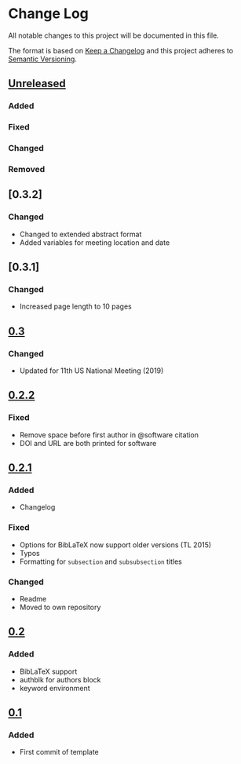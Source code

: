 # Change Log
All notable changes to this project will be documented in this file.

The format is based on [Keep a Changelog](http://keepachangelog.com/)
and this project adheres to [Semantic Versioning](http://semver.org/).

## [Unreleased]
### Added

### Fixed

### Changed

### Removed

## [0.3.2]
### Changed
- Changed to extended abstract format
- Added variables for meeting location and date

## [0.3.1]
### Changed
- Increased page length to 10 pages

## [0.3]
### Changed
- Updated for 11th US National Meeting (2019)

## [0.2.2]
### Fixed
- Remove space before first author in @software citation
- DOI and URL are both printed for software

## [0.2.1]
### Added
- Changelog

### Fixed
- Options for BibLaTeX now support older versions (TL 2015)
- Typos
- Formatting for `subsection` and `subsubsection` titles

### Changed
- Readme
- Moved to own repository

## [0.2]
### Added
- BibLaTeX support
- authblk for authors block
- keyword environment

## [0.1]
### Added
- First commit of template

[Unreleased]: https://github.com/pr-omethe-us/ussci-latex-template/compare/v0.3...HEAD
[0.3]: https://github.com/pr-omethe-us/ussci-latex-template/compare/v0.2.2...v0.3
[0.2.2]: https://github.com/pr-omethe-us/ussci-latex-template/compare/v0.2.1...v0.2.2
[0.2.1]: https://github.com/pr-omethe-us/ussci-latex-template/compare/v0.2...v0.2.1
[0.2]: https://github.com/pr-omethe-us/ussci-latex-template/compare/v0.1...v0.2
[0.1]: https://github.com/pr-omethe-us/ussci-latex-template/compare/bedec960c0744f537de2c2f86cf3323616d6f964...v0.1
